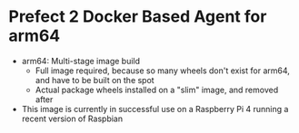 # Prefect 2 Docker Based Agent for arm64

- arm64: Multi-stage image build
  - Full image required, because so many wheels don't exist for arm64, and have to be built on the spot
  - Actual package wheels installed on a "slim" image, and removed after
- This image is currently in successful use on a Raspberry Pi 4 running a recent version of Raspbian
